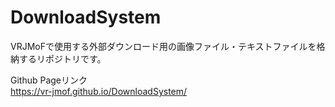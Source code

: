 # DownloadSystem

VRJMoFで使用する外部ダウンロード用の画像ファイル・テキストファイルを格納するリポジトリです。

Github Pageリンク  
https://vr-jmof.github.io/DownloadSystem/
